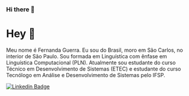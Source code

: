 ### Hi there 👋

# Hey 👋

Meu nome é Fernanda Guerra. Eu sou do Brasil, moro em São Carlos, no interior de São Paulo. Sou formada em Linguística com ênfase em Linguística Computacional (PLN). Atualmente sou estudante do curso Técnico em Desenvolvimento de Sistemas (ETEC) e estudante do curso Tecnólogo em Análise e Desenvolvimento de Sistemas pelo IFSP.

[![Linkedin Badge](https://img.shields.io/badge/-Fernanda%20Guerra-6633cc?style=flat-square&logo=Linkedin&logoColor=white&link=https://www.linkedin.com/in/fernandacguerra//)](https://www.linkedin.com/in/fernandacguerra/) 
